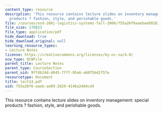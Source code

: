 ```yaml
---
content_type: resource
description: 'This resource contains lecture slides on inventory management: special
  products ? fashion, style, and perishable goods.'
file: /courses/esd-260j-logistics-systems-fall-2006/755a26f6aaebae8928294146a2484cd4_lect14.pdf
file_size: 176823
file_type: application/pdf
hide_download: true
hide_download_original: null
learning_resource_types:
- Lecture Notes
license: https://creativecommons.org/licenses/by-nc-sa/4.0/
ocw_type: OCWFile
parent_title: Lecture Notes
parent_type: CourseSection
parent_uid: 9ffdb24d-d845-7fff-95a6-a60f5bd2f57e
resourcetype: Document
title: lect14.pdf
uid: 755a26f6-aaeb-ae89-2829-4146a2484cd4
---
```

This resource contains lecture slides on inventory management: special products ? fashion, style, and perishable goods.